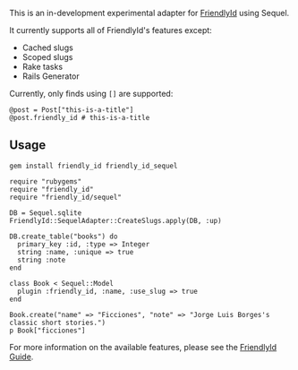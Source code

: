 This is an in-development experimental adapter for
[FriendlyId](http://norman.github.com/friendly_id) using Sequel.

It currently supports all of FriendlyId's features except:

* Cached slugs
* Scoped slugs
* Rake tasks
* Rails Generator

Currently, only finds using `[]` are supported:

    @post = Post["this-is-a-title"]
    @post.friendly_id # this-is-a-title

## Usage

    gem install friendly_id friendly_id_sequel

    require "rubygems"
    require "friendly_id"
    require "friendly_id/sequel"

    DB = Sequel.sqlite
    FriendlyId::SequelAdapter::CreateSlugs.apply(DB, :up)

    DB.create_table("books") do
      primary_key :id, :type => Integer
      string :name, :unique => true
      string :note
    end

    class Book < Sequel::Model
      plugin :friendly_id, :name, :use_slug => true
    end

    Book.create("name" => "Ficciones", "note" => "Jorge Luis Borges's classic short stories.")
    p Book["ficciones"]

For more information on the available features, please see the
[FriendlyId Guide](http://norman.github.com/friendly_id/file.Guide.html).
